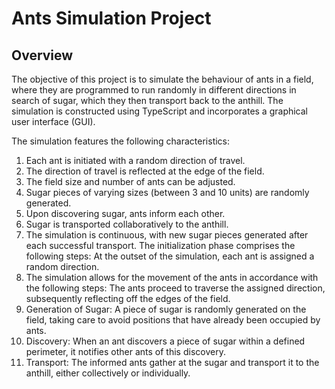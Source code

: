# Ants Simulation Project

## Overview
The objective of this project is to simulate the behaviour of ants in a field, where they are programmed to run randomly in different directions in search of sugar, which they then transport back to the anthill. The simulation is constructed using TypeScript and incorporates a graphical user interface (GUI).

The simulation features the following characteristics:
1. Each ant is initiated with a random direction of travel.
2. The direction of travel is reflected at the edge of the field.
3. The field size and number of ants can be adjusted.
4. Sugar pieces of varying sizes (between 3 and 10 units) are randomly generated.
5. Upon discovering sugar, ants inform each other.
6. Sugar is transported collaboratively to the anthill.
7. The simulation is continuous, with new sugar pieces generated after each successful transport. The initialization phase comprises the following steps: At the outset of the simulation, each ant is assigned a random direction.
2. The simulation allows for the movement of the ants in accordance with the following steps: The ants proceed to traverse the assigned direction, subsequently reflecting off the edges of the field.
3. Generation of Sugar: A piece of sugar is randomly generated on the field, taking care to avoid positions that have already been occupied by ants.
4. Discovery: When an ant discovers a piece of sugar within a defined perimeter, it notifies other ants of this discovery.
5. Transport: The informed ants gather at the sugar and transport it to the anthill, either collectively or individually.

